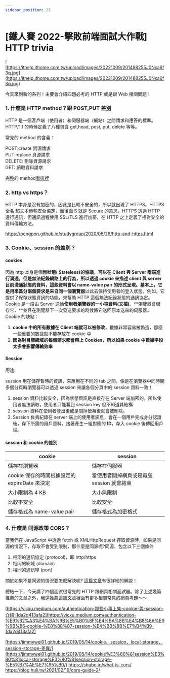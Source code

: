 ```yaml
---
sidebar_position: 25
---
```


# [鐵人賽 2022-擊敗前端面試大作戰] HTTP trivia

![https://ithelp.ithome.com.tw/upload/images/20221009/201488255J0Nxa6f3q.jpg](https://ithelp.ithome.com.tw/upload/images/20221009/201488255J0Nxa6f3q.jpg)

今天來到新的系列！主要會介紹四題必考的 HTTP 或是跟 Web 相關問題！

### 1. 什麼是 HTTP method？跟 POST,PUT 差別

HTTP 是一個客戶端（使用者）和伺服器端（網站）之間請求和應答的標準。
HTTP/1.1 的時候定義了八種包含 get,head, post, put, delete 等等。

常見的 method 的含義：

POST:create 資源請求  
PUT:replace 資源請求  
DELETE: 刪除資源請求  
GET: 讀取資料請求

完整的 method[看這裡](https://developer.mozilla.org/zh-TW/docs/Web/HTTP/Methods)

### 2. http vs https？

HTTP 本身是沒有加密的，因此是比較不安全的，所以就出現了 HTTPS。HTTPS 全名 超文本傳輸安全協定，而後面 S 就是 Secure 的意思。HTTPS 透過 HTTP 進行通訊，但通訊過程使用 SSL/TLS 進行加密，在 HTTP 之上定義了相對安全的資料傳輸方法。

https://pengpon.github.io/studygroup/2020/05/26/http-and-https.html

### 3. Cookie、session 的差別？

#### cookies

因為 http 本身是個**無狀態( Stateless)**的協議，可以在 Client 與 Server 兩端進行溝通，但是無法紀錄網路上的行為，所以透過 cookie 來描述 client 與 server 目前溝通狀態的資料，這些資料會以 name-value pair 的形式呈現。基本上，它是用來**區分兩個要求是來自同一個瀏覽器**以此去保持使用者的登入狀態。例如，它提供了保存狀態資訊的功能，來幫助 HTTP 這個無法紀錄狀態的通訊協定。Cookie 是一段由 Server 送給**使用者瀏覽器的一小塊資料(文檔)**。**瀏覽器會儲存它，**並且在瀏覽器下一次發送要求的時候將它送回原本送來的伺服器。
Cookie 的缺點：

1. **cookie 中的所有數據在 Client 端就可以被修改**，數據非常容易被偽造，那麼一些重要的數據就不能存放在 cookie 中
2. **因為對目標網域的每個請求都會帶上 Cookies，所以如果 cookie 中數據字段太多會影響傳輸效率**

#### Session

用途:

session 用在儲存暫時的資訊，來應用在不同的 tab 之間，像是在瀏覽器中同時開多個分頁時瀏覽器可以透過 session 來讓各個分頁中的 session 資料一致！

1. session 資料比較安全，因為狀態資訊是直接存在 Server 端加密的，所以使用者無法讀取，使用者只能看到 session key 但不知道其結構
2. session 資料在使用者登出後或是關掉螢幕後就會被刪除。
3. Session 負責紀錄在 server 端上的使用者訊息，會在一個用戶完成身分認證後，存下所需的用戶資料，接著產生一組對應的 **ID**，存入 cookie 後傳回用戶端。

#### **session 和 cookie 的差別**

| cookie                                        | session                                   |
| --------------------------------------------- | ----------------------------------------- |
| 儲存在瀏覽器                                  | 儲存在伺服器                              |
| cookie 保存的時間根據設定的 expireDate 來決定 | 當使用者關掉網頁或是電腦 session 就會結束 |
| 大小限制為 4 KB                               | 大小無限制                                |
| 比較不安全                                    | 比較安全                                  |
| 儲存格式為 name-value pair                    | 儲存格式為加密格式                        |

### 4. 什麼是 同源政策 CORS？

當我們在 JavaScript 中透過 fetch 或 XMLHttpRequest 存取資源時，如果是同源的情況下，存取不會受到限制，那什麼是同源呢?同源，包含以下三個條件

1. 相同的通訊協定 (protocol)，即 http/https
2. 相同的網域 (domain)
3. 相同的通訊埠 (port)

關於如果不是同源的情況要怎麼解決呢? [這篇文章](https://blog.huli.tw/2021/02/19/cors-guide-2/)有很詳細的解說！

總結一下，今天講了四個面試很常見的 HTTP 跟網頁相關面試題。除了上述幾篇推薦的文章之外，我還推薦[這篇文章](https://juejin.cn/post/6994012635909849124)裡面有更多相關常見的網頁考題～～

[https://vicxu.medium.com/authentication-那些小事上集-cookie-與-session-介紹-1da2d413afa2](https://vicxu.medium.com/authentication-%E9%82%A3%E4%BA%9B%E5%B0%8F%E4%BA%8B%E4%B8%8A%E9%9B%86-cookie-%E8%88%87-session-%E4%BB%8B%E7%B4%B9-1da2d413afa2)

[https://jimmywei01.github.io/2019/05/14/cookie、session、local-storage、session-storage-差異/](https://jimmywei01.github.io/2019/05/14/cookie%E3%80%81session%E3%80%81local-storage%E3%80%81session-storage-%E5%B7%AE%E7%95%B0/)
https://shubo.io/what-is-cors/
https://blog.huli.tw/2021/02/19/cors-guide-2/
